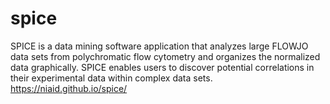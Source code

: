# spice
SPICE is a data mining software application that analyzes large FLOWJO data sets from polychromatic flow cytometry and organizes the normalized data graphically. SPICE enables users to discover potential correlations in their experimental data within complex data sets. https://niaid.github.io/spice/
